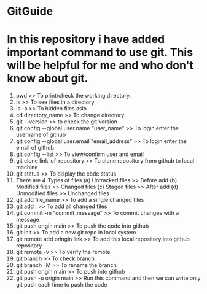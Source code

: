 # GitGuide
# In this repository i have added important command to use git. This will be helpful for me and who don't know about git.


1. pwd >> To print/check the working directory.
2. ls >> To see files in a directory
3. ls -a >> To hidden files aslo
4. cd directory_name >> To change directory
5. git --version >> to check the git version
6. git config --global user.name "user_name" >> To login enter the username of github
7. git config --global user.email "email_address" >> To login enter the email of github
8. git config --list >> To view/confirm user and email
9. git clone link_of_repository >> To clone repository from github to local machine
10. git status >> To display the code status
11. There are 4-Types of files (a) Untracked files >> Before add (b) Modified files >> Changed files (c) Staged files >> After add (d) Unmodified files >> Unchanged files
12. git add file_name >> To add a single changed files
13. git add . >> To add all changed files
14. git commit -m "commit_message" >> To commit changes with a message
15. git push origin main >> To push the code into github
16. git init >> To add a new git repo in local system
17. git remote add oringin link >> To add this local repository into github repository
18. git remote -v >> To verify the remote
19. git branch >> To check branch
20. git branch -M >> To rename the branch
21. git push origin main >> To push into github
22. git push -u origin main >> Run this command and then we can write only git push each time to push the code
